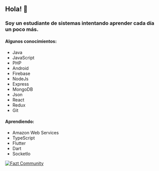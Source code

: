 ## Hola! 👋
### Soy un estudiante de sistemas intentando aprender cada día un poco más.
#### Algunos conocimientos:
* Java
* JavaScript
* PHP 
* Android
* Firebase
* NodeJs
* Express
* MongoDB
* Json
* React
* Redux
* Git

#### Aprendiendo:
* Amazon Web Services
* TypeScript
* Flutter
* Dart
* SocketIo

[![Fazt Community](https://img.shields.io/badge/Fazt%20Community-GitHub-red)](https://github.com/faztcommunity)


<!--
**CejasClaudioA/CejasClaudioA** is a ✨ _special_ ✨ repository because its `README.md` (this file) appears on your GitHub profile.

Here are some ideas to get you started:

- 🔭 I’m currently working on ...
- 🌱 I’m currently learning ...
- 👯 I’m looking to collaborate on ...
- 🤔 I’m looking for help with ...
- 💬 Ask me about ...
- 📫 How to reach me: ...
- 😄 Pronouns: ...
- ⚡ Fun fact: ...
-->

